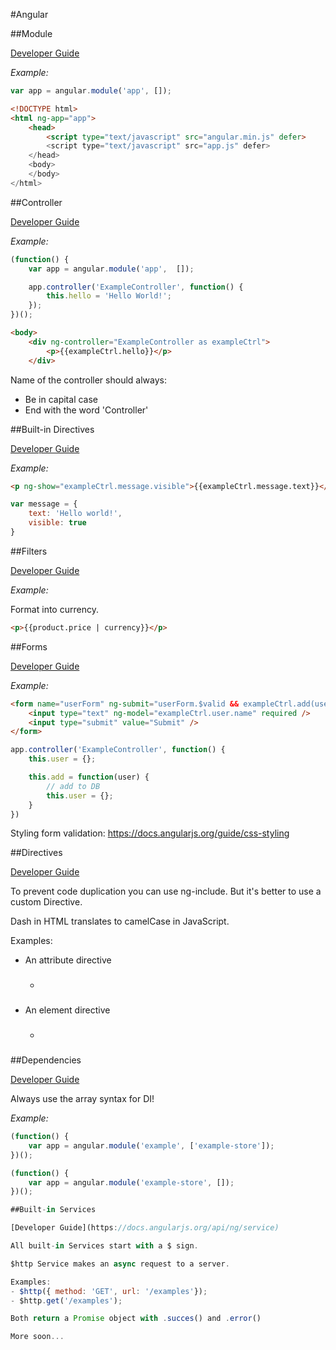 #Angular

##Module

[Developer Guide](https://docs.angularjs.org/guide/module)

*Example:*

```javascript
var app = angular.module('app', []);
```

```html
<!DOCTYPE html>
<html ng-app="app">
	<head>
		<script type="text/javascript" src="angular.min.js" defer>
		<script type="text/javascript" src="app.js" defer>
	</head>
	<body>
	</body>
</html>
```

##Controller

[Developer Guide](https://docs.angularjs.org/guide/controller)

*Example:*

```javascript
(function() {
	var app = angular.module('app',  []);

	app.controller('ExampleController', function() {
		this.hello = 'Hello World!';
	});
})();
```

```html
<body>
	<div ng-controller="ExampleController as exampleCtrl">
		<p>{{exampleCtrl.hello}}</p>
	</div>
```

Name of the controller should always:
- Be in capital case
- End with the word 'Controller'

##Built-in Directives

[Developer Guide](https://docs.angularjs.org/api/ng/directive)

*Example:*

```html
<p ng-show="exampleCtrl.message.visible">{{exampleCtrl.message.text}}</p>
```

```javascript
var message = {
	text: 'Hello world!',
	visible: true
}
```

##Filters

[Developer Guide](https://docs.angularjs.org/guide/filter)

*Example:*

Format into currency.
```html
<p>{{product.price | currency}}</p>
```

##Forms

[Developer Guide](https://docs.angularjs.org/guide/forms)

*Example:*

```html
<form name="userForm" ng-submit="userForm.$valid && exampleCtrl.add(user)" novalidate>
	<input type="text" ng-model="exampleCtrl.user.name" required />
	<input type="submit" value="Submit" />
</form>
```

```javascript
app.controller('ExampleController', function() {
	this.user = {};

	this.add = function(user) {
		// add to DB
		this.user = {};
	}
})
```

Styling form validation:
https://docs.angularjs.org/guide/css-styling

##Directives

[Developer Guide](https://docs.angularjs.org/guide/directive)

To prevent code duplication you can use ng-include.
But it's better to use a custom Directive.

Dash in HTML translates to camelCase in JavaScript.

Examples:
- An attribute directive
	- <h3 example-title></h3>
- An element directive
	- <h3><example-title></example-title></h3>

##Dependencies

[Developer Guide](https://docs.angularjs.org/guide/di)

Always use the array syntax for DI!

*Example:*

```javascript
(function() {
	var app = angular.module('example', ['example-store']);
})();
```

```javascript
(function() {
	var app = angular.module('example-store', []);
})();

##Built-in Services

[Developer Guide](https://docs.angularjs.org/api/ng/service)

All built-in Services start with a $ sign.

$http Service makes an async request to a server.

Examples:
- $http({ method: 'GET', url: '/examples'});
- $http.get('/examples');

Both return a Promise object with .succes() and .error()

More soon...

